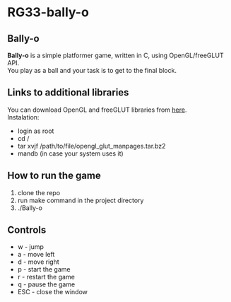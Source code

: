 # RG33-bally-o

## Bally-o

**Bally-o** is a simple platformer game, written in C, using OpenGL/freeGLUT API. <br />
You play as a ball and your task is to get to the final block.<br />

## Links to additional libraries
You can download OpenGL and freeGLUT libraries from [here](http://poincare.matf.bg.ac.rs/~ivan/files/rg/opengl_glut_manpages.tar.bz2). <br />
Instalation:
  * login as root
  * cd /
  * tar xvjf /path/to/file/opengl_glut_manpages.tar.bz2
  * mandb (in case your system uses it)

## How to run the game
1. clone the repo
2. run make command in the project directory
3. ./Bally-o


## Controls
* w - jump
* a - move left
* d - move right
* p - start the game
* r - restart the game
* q - pause the game
* ESC - close the window

